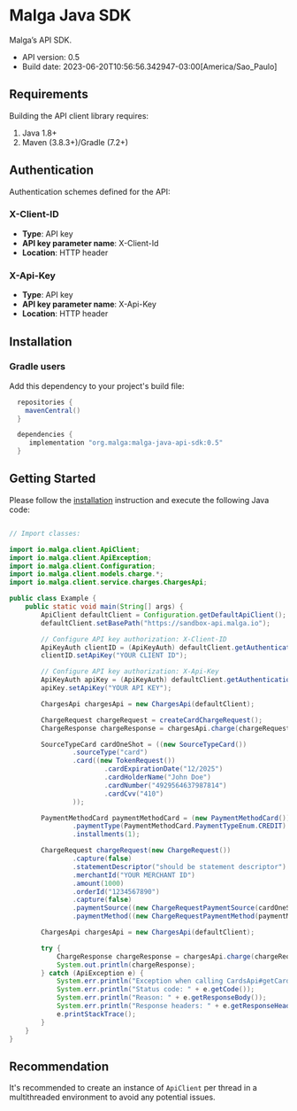 # Malga Java SDK

Malga’s API SDK.

- API version: 0.5
- Build date: 2023-06-20T10:56:56.342947-03:00[America/Sao_Paulo]

## Requirements

Building the API client library requires:
1. Java 1.8+
2. Maven (3.8.3+)/Gradle (7.2+)

## Authentication

Authentication schemes defined for the API:
### X-Client-ID

- **Type**: API key
- **API key parameter name**: X-Client-Id
- **Location**: HTTP header

### X-Api-Key

- **Type**: API key
- **API key parameter name**: X-Api-Key
- **Location**: HTTP header

## Installation

### Gradle users

Add this dependency to your project's build file:

```groovy
  repositories {
    mavenCentral() 
  }

  dependencies {
     implementation "org.malga:malga-java-api-sdk:0.5"
  }
```

## Getting Started

Please follow the [installation](#installation) instruction and execute the following Java code:

```java

// Import classes:

import io.malga.client.ApiClient;
import io.malga.client.ApiException;
import io.malga.client.Configuration;
import io.malga.client.models.charge.*;
import io.malga.client.service.charges.ChargesApi;

public class Example {
    public static void main(String[] args) {
        ApiClient defaultClient = Configuration.getDefaultApiClient();
        defaultClient.setBasePath("https://sandbox-api.malga.io");

        // Configure API key authorization: X-Client-ID
        ApiKeyAuth clientID = (ApiKeyAuth) defaultClient.getAuthentication("X-Client-ID");
        clientID.setApiKey("YOUR CLIENT ID");

        // Configure API key authorization: X-Api-Key
        ApiKeyAuth apiKey = (ApiKeyAuth) defaultClient.getAuthentication("X-Api-Key");
        apiKey.setApiKey("YOUR API KEY");

        ChargesApi chargesApi = new ChargesApi(defaultClient);

        ChargeRequest chargeRequest = createCardChargeRequest();
        ChargeResponse chargeResponse = chargesApi.charge(chargeRequest);

        SourceTypeCard cardOneShot = ((new SourceTypeCard())
                .sourceType("card")
                .card((new TokenRequest())
                        .cardExpirationDate("12/2025")
                        .cardHolderName("John Doe")
                        .cardNumber("4929564637987814")
                        .cardCvv("410")
                ));

        PaymentMethodCard paymentMethodCard = (new PaymentMethodCard())
                .paymentType(PaymentMethodCard.PaymentTypeEnum.CREDIT)
                .installments(1);

        ChargeRequest chargeRequest(new ChargeRequest())
                .capture(false)
                .statementDescriptor("should be statement descriptor")
                .merchantId("YOUR MERCHANT ID")
                .amount(1000)
                .orderId("1234567890")
                .capture(false)
                .paymentSource((new ChargeRequestPaymentSource(cardOneShot)))
                .paymentMethod((new ChargeRequestPaymentMethod(paymentMethodCard)));

        ChargesApi chargesApi = new ChargesApi(defaultClient);

        try {
            ChargeResponse chargeResponse = chargesApi.charge(chargeRequest);
            System.out.println(chargeResponse);
        } catch (ApiException e) {
            System.err.println("Exception when calling CardsApi#getCardById");
            System.err.println("Status code: " + e.getCode());
            System.err.println("Reason: " + e.getResponseBody());
            System.err.println("Response headers: " + e.getResponseHeaders());
            e.printStackTrace();
        }
    }
}

```

## Recommendation

It's recommended to create an instance of `ApiClient` per thread in a multithreaded environment to avoid any potential issues.

